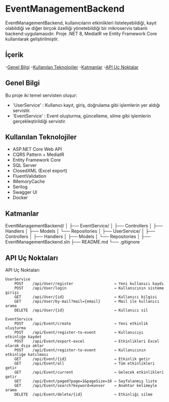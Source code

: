 # EventManagementBackend
EventManagementBackend, kullanıcıların etkinlikleri listeleyebildiği, kayıt olabildiği ve diğer birçok özelliği yönetebildiği bir mikroservis tabanlı backend uygulamasıdır. Proje .NET 8, MediatR ve Entity Framework Core kullanılarak geliştirilmiştir. 

## İçerik
-[Genel Bilgi](#genel-bilgi)
-[Kullanılan Teknolojiler](#kullanılan-teknolojiler)
-[Katmanlar](#katmanlar)
-[API Uç Noktalar](#api-uç-noktaları)

## Genel Bilgi
Bu proje iki temel servisten oluşur:
- 'UserService' : Kullanıcı kayıt, giriş, doğrulama gibi işlemlerin yer aldığı servistir.
- 'EventService' : Event oluşturma, güncelleme, silme gibi işlemlerin gerçekleştirildiği servistir.

## Kullanılan Teknolojiler
- ASP.NET Core Web API
- CQRS Pattern + MediatR
- Entity Framework Core
- SQL Server
- ClosedXML (Excel export)
- FluentValidation
- IMemoryCache
- Serilog
- Swagger UI
- Docker

## Katmanlar
EventManagementBackend/
│
├── EventService/
│ ├── Controllers
│ ├── Handlers
│ ├── Models
│ └── Repositories
│
├── UserService/
│ ├── Controllers
│ ├── Handlers
│ ├── Models
│ └── Repositories
│
├── EventManagementBackend.sln
├── README.md
└── .gitignore

## API Uç Noktaları
API Uç Noktaları

    UserService
        POST    /api/User/register                  → Yeni kullanıcı kaydı
        POST    /api/User/login                     → Kullanıcının sisteme girişi
        GET     /api/User/{id}                      → Kullanıcı bilgisi
        GET     /api/User/by-mail?mail={email}      → Mail ile kullanıcı arama
        DELETE  /api/User/{id}                      → Kullanıcı sil

    EventService
        POST    /api/Event/create                   → Yeni etkinlik oluşturma
        POST    /api/Event/register-to-event        → Kullanıcıyı etkinliğe kaydet
        POST    /api/Event/export-excel             → Etkinlikleri Excel olarak dışa aktar
        POST    /api/Event/register-to-event        → Kullanıcının etkinliğe katılması
        GET     /api/Event/{id}                     → Etkinlik getir
        GET	    /api/Event/all                      → Tüm etkinlikleri getir
        GET	    /api/Event/current                  → Gelecek etkinlikleri getir
        GET	    /api/Event/paged?page=1&pageSize=10 → Sayfalanmış liste
        GET	    /api/Event/search?keyword=konser    → Anahtar kelimeyle arama
        DELETE  /api/Event/delete/{id}              → Etkinliği silme
